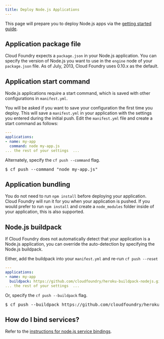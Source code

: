 ```yaml
---
title: Deploy Node.js Applications
---
```


This page will prepare you to deploy Node.js apps via the [getting started guide](../../../dotcom/getting-started.html).

## <a id='packagejson'></a> Application package file ##

Cloud Foundry expects a `package.json` in your Node.js application. You can specify the version of Node.js you want to use in the `engine` node of your `package.json` file. As of July, 2013, Cloud Foundry uses 0.10.x as the default.

## <a id='start'></a> Application start command ##

Node.js applications require a start command, which is saved with other configurations in `manifest.yml`.

You will be asked if you want to save your configuration the first time you deploy. This will save a `manifest.yml` in your application with the settings you entered during the initial push. Edit the `manifest.yml` file and create a start command as follows:

~~~yaml
---
applications:
- name: my-app
  command: node my-app.js
... the rest of your settings  ...
~~~

Alternately, specify the `cf push --command` flag.

<pre class="termainl">
$ cf push --command "node my-app.js"
</pre>

## <a id='nodemodules'></a> Application bundling ##

You do not need to run `npm install` before deploying your application. Cloud Foundry will run it for you when your application is pushed. If you would prefer to run `npm install` and create a `node_modules` folder inside of your application, this is also supported.

## <a id='buildpack'></a> Node.js buildpack ##

If Cloud Foundry does not automatically detect that your application is a Node.js application, you can override the auto-detection by specifying the Node.js buildpack.

Either, add the buildpack into your `manifest.yml` and re-run `cf push --reset`

~~~yaml
---
applications:
- name: my-app
  buildpack: https://github.com/cloudfoundry/heroku-buildpack-nodejs.git
... the rest of your settings  ...
~~~

Or, specify the `cf push --buildpack` flag.

<pre class="termainl">
$ cf push --buildpack https://github.com/cloudfoundry/heroku-buildpack-nodejs.git
</pre>

## <a id='services'></a> How do I bind services? ##

Refer to the [instructions for node.js service bindings](../../services/node-service-bindings.html).
